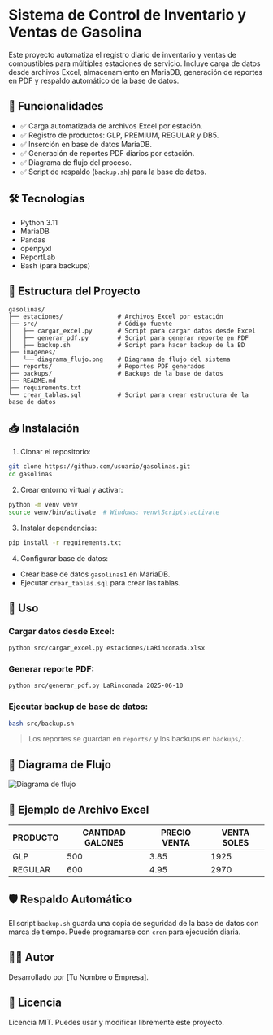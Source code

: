 # Sistema de Control de Inventario y Ventas de Gasolina

Este proyecto automatiza el registro diario de inventario y ventas de combustibles para múltiples estaciones de servicio. Incluye carga de datos desde archivos Excel, almacenamiento en MariaDB, generación de reportes en PDF y respaldo automático de la base de datos.

## 🔧 Funcionalidades

- ✅ Carga automatizada de archivos Excel por estación.
- ✅ Registro de productos: GLP, PREMIUM, REGULAR y DB5.
- ✅ Inserción en base de datos MariaDB.
- ✅ Generación de reportes PDF diarios por estación.
- ✅ Diagrama de flujo del proceso.
- ✅ Script de respaldo (`backup.sh`) para la base de datos.

## 🛠 Tecnologías

- Python 3.11
- MariaDB
- Pandas
- openpyxl
- ReportLab
- Bash (para backups)

## 📂 Estructura del Proyecto

```
gasolinas/
├── estaciones/               # Archivos Excel por estación
├── src/                      # Código fuente
│   ├── cargar_excel.py       # Script para cargar datos desde Excel
│   ├── generar_pdf.py        # Script para generar reporte en PDF
│   ├── backup.sh             # Script para hacer backup de la BD
├── imagenes/
│   └── diagrama_flujo.png    # Diagrama de flujo del sistema
├── reports/                  # Reportes PDF generados
├── backups/                  # Backups de la base de datos
├── README.md
├── requirements.txt
└── crear_tablas.sql          # Script para crear estructura de la base de datos
```

## 📥 Instalación

1. Clonar el repositorio:

```bash
git clone https://github.com/usuario/gasolinas.git
cd gasolinas
```

2. Crear entorno virtual y activar:

```bash
python -m venv venv
source venv/bin/activate  # Windows: venv\Scripts\activate
```

3. Instalar dependencias:

```bash
pip install -r requirements.txt
```

4. Configurar base de datos:

- Crear base de datos `gasolinas1` en MariaDB.
- Ejecutar `crear_tablas.sql` para crear las tablas.

## 🚀 Uso

### Cargar datos desde Excel:

```bash
python src/cargar_excel.py estaciones/LaRinconada.xlsx
```

### Generar reporte PDF:

```bash
python src/generar_pdf.py LaRinconada 2025-06-10
```

### Ejecutar backup de base de datos:

```bash
bash src/backup.sh
```

> Los reportes se guardan en `reports/` y los backups en `backups/`.

## 🧭 Diagrama de Flujo

![Diagrama de flujo](imagenes/diagrama_flujo.png)

## 🧾 Ejemplo de Archivo Excel

| PRODUCTO | CANTIDAD GALONES | PRECIO VENTA | VENTA SOLES |
|----------|------------------|--------------|--------------|
| GLP      | 500              | 3.85         | 1925         |
| REGULAR  | 600              | 4.95         | 2970         |

## 🛡️ Respaldo Automático

El script `backup.sh` guarda una copia de seguridad de la base de datos con marca de tiempo. Puede programarse con `cron` para ejecución diaria.

## 🧑‍💻 Autor

Desarrollado por [Tu Nombre o Empresa].

## 📄 Licencia

Licencia MIT. Puedes usar y modificar libremente este proyecto.
